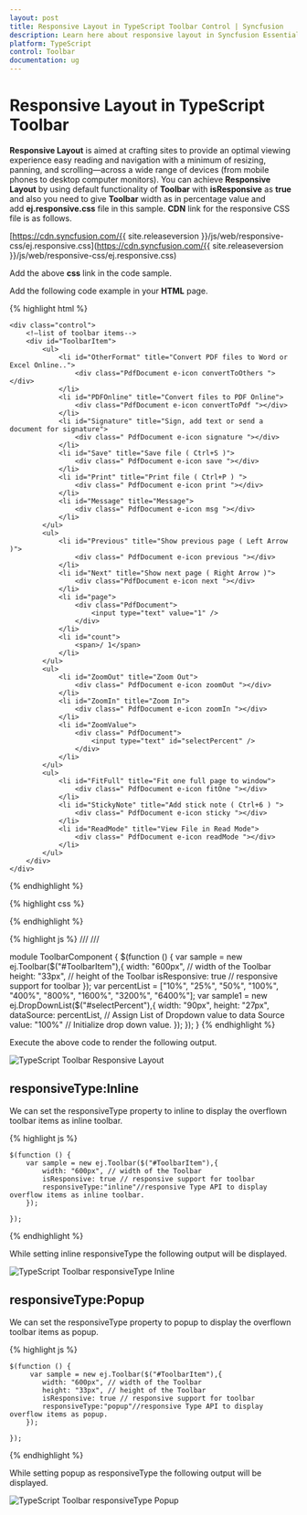 ```yaml
---
layout: post
title: Responsive Layout in TypeScript Toolbar Control | Syncfusion
description: Learn here about responsive layout in Syncfusion Essential TypeScript Toolbar Control, its elements, and more.
platform: TypeScript
control: Toolbar
documentation: ug
---
```


# Responsive Layout in TypeScript Toolbar

**Responsive Layout** is aimed at crafting sites to provide an optimal viewing experience easy reading and navigation with a minimum of resizing, panning, and scrolling—across a wide range of devices (from mobile phones to desktop computer monitors). You can achieve **Responsive Layout** by using default functionality of **Toolbar** with **isResponsive** as **true** and also you need to give **Toolbar** width as in percentage value and add **ej.responsive.css** file in this sample. **CDN** link for the responsive CSS file is as follows.

[https://cdn.syncfusion.com/{{ site.releaseversion }}/js/web/responsive-css/ej.responsive.css](https://cdn.syncfusion.com/{{ site.releaseversion }}/js/web/responsive-css/ej.responsive.css)

Add the above **css** link in the code sample.        

Add the following code example in your **HTML** page.

{% highlight html %}

    <div class="control">
        <!—list of toolbar items-->
        <div id="ToolbarItem">
            <ul>
                <li id="OtherFormat" title="Convert PDF files to Word or Excel Online..">
                    <div class="PdfDocument e-icon convertToOthers "></div>
                </li>
                <li id="PDFOnline" title="Convert files to PDF Online">
                    <div class="PdfDocument e-icon convertToPdf "></div>
                </li>
                <li id="Signature" title="Sign, add text or send a document for signature">
                    <div class=" PdfDocument e-icon signature "></div>
                </li>
                <li id="Save" title="Save file ( Ctrl+S )">
                    <div class=" PdfDocument e-icon save "></div>
                </li>
                <li id="Print" title="Print file ( Ctrl+P ) ">
                    <div class=" PdfDocument e-icon print "></div>
                </li>
                <li id="Message" title="Message">
                    <div class=" PdfDocument e-icon msg "></div>
                </li>
            </ul>
            <ul>
                <li id="Previous" title="Show previous page ( Left Arrow )">
                    <div class=" PdfDocument e-icon previous "></div>
                </li>
                <li id="Next" title="Show next page ( Right Arrow )">
                    <div class="PdfDocument e-icon next "></div>
                </li>
                <li id="page">
                    <div class="PdfDocument">
                        <input type="text" value="1" />
                    </div>
                </li>
                <li id="count">
                    <span>/ 1</span>
                </li>
            </ul>
            <ul>
                <li id="ZoomOut" title="Zoom Out">
                    <div class=" PdfDocument e-icon zoomOut "></div>
                </li>
                <li id="ZoomIn" title="Zoom In">
                    <div class=" PdfDocument e-icon zoomIn "></div>
                </li>
                <li id="ZoomValue">
                    <div class=" PdfDocument">
                        <input type="text" id="selectPercent" />
                    </div>
                </li>
            </ul>
            <ul>
                <li id="FitFull" title="Fit one full page to window">
                    <div class=" PdfDocument e-icon fitOne "></div>
                </li>
                <li id="StickyNote" title="Add stick note ( Ctrl+6 ) ">
                    <div class=" PdfDocument e-icon sticky "></div>
                </li>
                <li id="ReadMode" title="View File in Read Mode">
                    <div class=" PdfDocument e-icon readMode "></div>
                </li>
            </ul>
        </div>
    </div>

{% endhighlight %}

{% highlight css %}

<style type="text/css" class="cssStyles">
    .e-tooltxt .PdfDocument.e-icon {
        background-image: url('http://js.syncfusion.com/UG/Web/Content/pdf-icon.png');
        background-repeat: no-repeat;
        display: block;
        height: 30px;
        width: 30px;
    }

    .e-tooltxt .PdfDocument.e-icon:hover {
        background-image: url('http://js.syncfusion.com/UG/Web/Content/pdf-icon-white.png');
    }

    .PdfDocument.e-icon.convertToOthers {
        background-position: -349px 0px;
    }

    .PdfDocument.e-icon.convertToPdf {
        background-position: -527px 0px;
    }

    .PdfDocument.e-icon.signature {
        background-position: 2px 0px;
    }

    .PdfDocument.e-icon.save {
        background-position: -87px 0px;
    }

    .PdfDocument.e-icon.msg {
        background-position: -483px 0px;
    }

    .PdfDocument.e-icon.previous {
        background-position: -395px 0px;
    }

    .PdfDocument.e-icon.next {
        background-position: -439px 0px;
    }

    .PdfDocument.e-icon.zoomIn {
        background-position: -175px 0px;
    }

    .PdfDocument.e-icon.zoomOut {
        background-position: -219px 0px;
    }

    .PdfDocument.e-icon.fitOne {
        background-position: -264px 0px;
    }

    .PdfDocument.e-icon.sticky {
        background-position: -131px -1px;
    }

    .PdfDocument.e-icon.readMode {
        background-position: -308px 0px;
    }

    .PdfDocument.e-icon.print {
        background-position: -43px 0px;
    }

    #ZoomValue .PdfDocument {
        width: 90px;
    }

    #page .PdfDocument input {
        text-align: center;
        width: 20px;
        height: 21px;
    }

    #count span {
        width: 30px;
        height: 30px;
        position: relative;
        top: 2px;
        text-align: center;
        vertical-align: middle;
    }
</style>

{% endhighlight %}

{% highlight js %}
/// <reference path="tsfiles/jquery.d.ts" />
/// <reference path="tsfiles/ej.web.all.d.ts" />

module ToolbarComponent {
    $(function () {
        var sample = new ej.Toolbar($("#ToolbarItem"),{
            width: "600px", // width of the Toolbar
            height: "33px", // height of the Toolbar
            isResponsive: true // responsive support for toolbar
        });
        var percentList = ["10%", "25%", "50%", "100%", "400%", "800%", "1600%", "3200%", "6400%"];
        var sample1 = new ej.DropDownList($("#selectPercent"),{
            width: "90px",
            height: "27px",
            dataSource: percentList, // Assign List of Dropdown value to data Source
            value: "100%" // Initialize drop down value.
        });
    });
}
{% endhighlight %}

Execute the above code to render the following output.

![TypeScript Toolbar Responsive Layout](Responsive-Layout_images/Responsive-Layout.png)


## responsiveType:Inline

We can set the responsiveType property to inline to display the overflown toolbar items as inline toolbar.

{% highlight js %}

    $(function () {
        var sample = new ej.Toolbar($("#ToolbarItem"),{
            width: "600px", // width of the Toolbar
            isResponsive: true // responsive support for toolbar
            responsiveType:"inline"//responsive Type API to display overflow items as inline toolbar.
        });
      
    });

{% endhighlight %}


While setting inline responsiveType the following output will be displayed.

![TypeScript Toolbar responsiveType Inline](Responsive-Layout_images/Responsive-Layout-img2.png)

## responsiveType:Popup

We can set the responsiveType property to popup to display the overflown toolbar items as popup.

{% highlight js %}

    $(function () {
         var sample = new ej.Toolbar($("#ToolbarItem"),{
            width: "600px", // width of the Toolbar
            height: "33px", // height of the Toolbar
            isResponsive: true // responsive support for toolbar
            responsiveType:"popup"//responsive Type API to display overflow items as popup.
        });
      
    });

{% endhighlight %}


While setting popup as responsiveType the  following output will be displayed.

![TypeScript Toolbar responsiveType Popup](Responsive-Layout_images/Responsive-Layout.png)